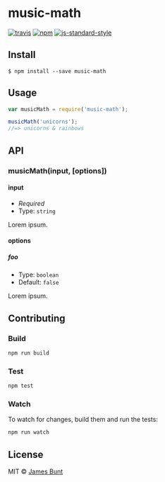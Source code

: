 # music-math
[![travis][travis-image]][travis-url]
[![npm][npm-image]][npm-url]
[![js-standard-style][standard-style-image]][standard-style-url]

[travis-image]: https://img.shields.io/travis/unkillbob/music-math.svg?style=flat
[travis-url]: https://travis-ci.org/unkillbob/music-math
[npm-image]: https://img.shields.io/npm/v/music-math.svg?style=flat
[npm-url]: https://npmjs.org/package/music-math
[standard-style-image]: https://img.shields.io/badge/code%20style-standard-brightgreen.svg?style=flat
[standard-style-url]: https://github.com/feross/standard

## Install

```
$ npm install --save music-math
```

## Usage

```js
var musicMath = require('music-math');

musicMath('unicorns');
//=> unicorns & rainbows
```

## API

### musicMath(input, [options])

#### input

- *Required*
- Type: `string`

Lorem ipsum.

#### options

##### foo

- Type: `boolean`  
- Default: `false`

Lorem ipsum.

## Contributing

### Build

```js
npm run build
```

### Test

```js
npm test
```

### Watch

To watch for changes, build them and run the tests:

```js
npm run watch
```

## License

MIT © [James Bunt](http://github.com/unkillbob)
